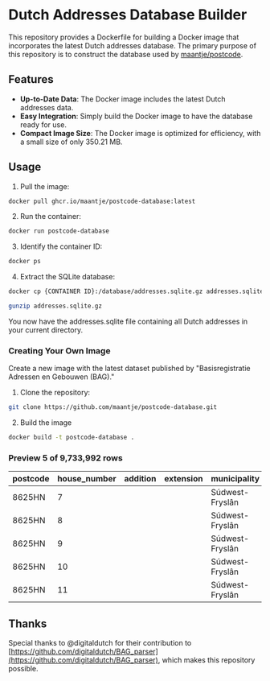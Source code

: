# Dutch Addresses Database Builder

This repository provides a Dockerfile for building a Docker image that incorporates the latest Dutch addresses database. The primary purpose of this repository is to construct the database used by [maantje/postcode](https://github.com/maantje/postcode).

## Features

- **Up-to-Date Data**: The Docker image includes the latest Dutch addresses data.
- **Easy Integration**: Simply build the Docker image to have the database ready for use.
- **Compact Image Size**: The Docker image is optimized for efficiency, with a small size of only 350.21 MB.

## Usage

1. Pull the image:

```bash
docker pull ghcr.io/maantje/postcode-database:latest
```

2. Run the container:

```bash
docker run postcode-database
```

3. Identify the container ID:
```bash
docker ps
```

4. Extract the SQLite database:

```bash
docker cp {CONTAINER ID}:/database/addresses.sqlite.gz addresses.sqlite.gz
```

```bash
gunzip addresses.sqlite.gz
```

You now have the addresses.sqlite file containing all Dutch addresses in your current directory.


### Creating Your Own Image

Create a new image with the latest dataset published by "Basisregistratie Adressen en Gebouwen (BAG)."

1. Clone the repository:

```bash
git clone https://github.com/maantje/postcode-database.git
```

2. Build the image
```bash
docker build -t postcode-database .
```

### Preview 5 of 9,733,992 rows
| postcode | house_number | addition | extension       | municipality       | city         | street               | long_street           | short_street           | area | usage                   | built_in | latitude           | longitude           |
|----------|--------------|----------|-----------------|--------------------|--------------|-----------------------|-----------------------|------------------------|------|-------------------------|----------|--------------------|---------------------|
| 8625HN   | 7            |          |                 | Súdwest-Fryslân    | Oppenhuizen  | H.Mensonidesstrjitte | H.Mensonidesstrjitte |    | 102.0 | woonfunctie              | 1968     | 53.0080687674733   | 5.69822400977741   |
| 8625HN   | 8            |          |                 | Súdwest-Fryslân    | Oppenhuizen  | H.Mensonidesstrjitte | H.Mensonidesstrjitte |    | 90.0  | woonfunctie              | 1973     | 53.007807591146    | 5.69844561439292   |
| 8625HN   | 9            |          |                 | Súdwest-Fryslân    | Oppenhuizen  | H.Mensonidesstrjitte | H.Mensonidesstrjitte |    | 102.0 | woonfunctie              | 1968     | 53.0080865456794   | 5.69829862822244   |
| 8625HN   | 10           |          |                 | Súdwest-Fryslân    | Oppenhuizen  | H.Mensonidesstrjitte | H.Mensonidesstrjitte |    | 88.0  | woonfunctie              | 1973     | 53.0078433412622   | 5.69852036113297   |
| 8625HN   | 11           |          |                 | Súdwest-Fryslân    | Oppenhuizen  | H.Mensonidesstrjitte | H.Mensonidesstrjitte |    | 187.0 | woonfunctie              | 1972     | 53.0086124447057   | 5.69994121873635   |

## Thanks

Special thanks to @digitaldutch for their contribution to [https://github.com/digitaldutch/BAG_parser](https://github.com/digitaldutch/BAG_parser), which makes this repository possible.